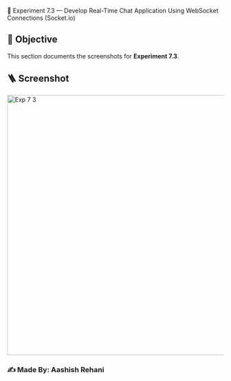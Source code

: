📘 Experiment 7.3 — Develop Real-Time Chat Application Using WebSocket Connections (Socket.io)

## 🧩 Objective

This section documents the screenshots for **Experiment 7.3**.

## 🪜 Screenshot


<img width="911" height="605" alt="Exp 7 3" src="https://github.com/user-attachments/assets/b7263690-15b1-41f4-a5b5-fd2fa90f4169" />


### ✍️ Made By: **Aashish Rehani**
